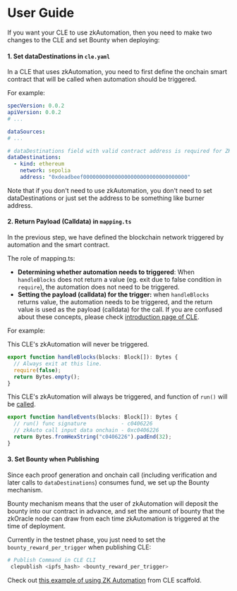 # User Guide

If you want your CLE to use zkAutomation, then you need to make two changes to the CLE and set Bounty when deploying:

#### 1. Set dataDestinations in `cle.yaml`

In a CLE that uses zkAutomation, you need to first define the onchain smart contract that will be called when automation should be triggered.

For example:

```yaml
specVersion: 0.0.2
apiVersion: 0.0.2
# ...

dataSources:
# ...

# dataDestinations field with valid contract address is required for ZK Automation.
dataDestinations:
  - kind: ethereum
    network: sepolia
    address: "0xdeadbeef000000000000000000000000000000000"
```

Note that if you don't need to use zkAutomation, you don't need to set dataDestinations or just set the address to be something like burner address.

#### 2. Return Payload (Calldata) in `mapping.ts`

In the previous step, we have defined the blockchain network triggered by automation and the smart contract.

The role of mapping.ts:

* **Determining whether automation needs to triggered**: When `handleBlocks` does not return a value (eg. exit due to false condition in `require`), the automation does not need to be triggered.
* **Setting the payload (calldata) for the trigger:** when `handleBlocks` returns value, the automation needs to be triggered, and the return value is used as the payload (calldata) for the call. If you are confused about these concepts, please check [introduction page of CLE](../../introduction.md).

For example:

This CLE's zkAutomation will never be triggered.

```typescript
export function handleBlocks(blocks: Block[]): Bytes {
  // Always exit at this line.
  require(false);
  return Bytes.empty();
}
```

This CLE's zkAutomation will always be triggered, and function of `run()` will be [called](https://sepolia.etherscan.io/tx/0x4f0c30fa489989d679acefa9fdaf7022d4a12c35eab9494a3b4eceb44006d8af).

```typescript
export function handleEvents(blocks: Block[]): Bytes {
  // run() func signature           - c0406226
  // zkAuto call input data onchain - 0xc0406226
  return Bytes.fromHexString("c0406226").padEnd(32);
}
```

#### 3. Set Bounty when Publishing

Since each proof generation and onchain call (including verification and later calls to `dataDestinations`) consumes fund, we set up the Bounty mechanism.

Bounty mechanism means that the user of zkAutomation will deposit the bounty into our contract in advance, and set the amount of bounty that the zkOracle node can draw from each time zkAutomation is triggered at the time of deployment.

Currently in the testnet phase, you just need to set the `bounty_reward_per_trigger` when publishing CLE:

```bash
# Publish Command in CLE CLI
 clepublish <ipfs_hash> <bounty_reward_per_trigger>
```

Check out [this example of using ZK Automation](https://github.com/ora-io/cle-cli/tree/25828df155181b52a306c4bf8fff17b9b7e5fbfe/packages/create-zkgraph/templates/template-uniswapprice) from CLE scaffold.
